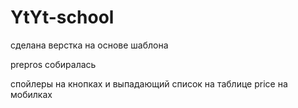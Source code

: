 # YtYt-school
 сделана верстка на основе шаблона 

prepros собиралась

спойлеры на кнопках и выпадающий список на таблице price на мобилках
